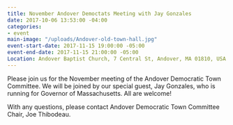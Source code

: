 ```yaml
---
title: November Andover Democtats Meeting with Jay Gonzales
date: 2017-10-06 13:53:00 -04:00
categories:
- event
main-image: "/uploads/Andover-old-town-hall.jpg"
event-start-date: 2017-11-15 19:00:00 -05:00
event-end-date: 2017-11-15 21:00:00 -05:00
Location: Andover Baptist Church, 7 Central St, Andover, MA 01810, USA (map)
---
```


Please join us for the November meeting of the Andover Democratic Town Committee. We will be joined by our special guest, Jay Gonzales, who is running for Governor of Massachusetts. All are welcome!

With any questions, please contact Andover Democratic Town Committee Chair, Joe Thibodeau.